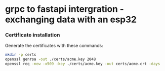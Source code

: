 # grpc to fastapi intergration - exchanging data with an esp32


### Certificate installation

Generate the certificates with these commands:

```bash
mkdir -p certs
openssl genrsa -out ./certs/acme.key 2048
openssl req -new -x509 -key ./certs/acme.key -out certs/acme.crt -days 365 -subj "/C=US/ST=Acme/L=SelfSigned/O=AcmeTesting/OU=IT/CN=localhost"
```
